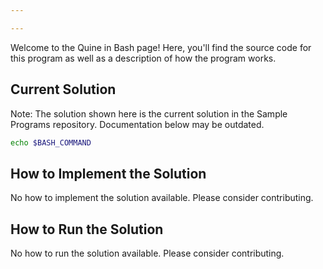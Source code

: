 ```yaml
---

---
```


Welcome to the Quine in Bash page! Here, you'll find the source code for this program as well as a description of how the program works.

## Current Solution

Note: The solution shown here is the current solution in the Sample Programs repository. Documentation below may be outdated.

```Bash
echo $BASH_COMMAND

```

## How to Implement the Solution

No how to implement the solution available. Please consider contributing.

## How to Run the Solution

No how to run the solution available. Please consider contributing.